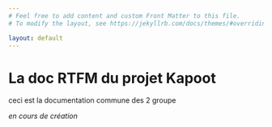 ```yaml
---
# Feel free to add content and custom Front Matter to this file.
# To modify the layout, see https://jekyllrb.com/docs/themes/#overriding-theme-defaults

layout: default
---
```



# La doc RTFM du projet Kapoot

ceci est la documentation commune des 2 groupe

_en cours de création_


